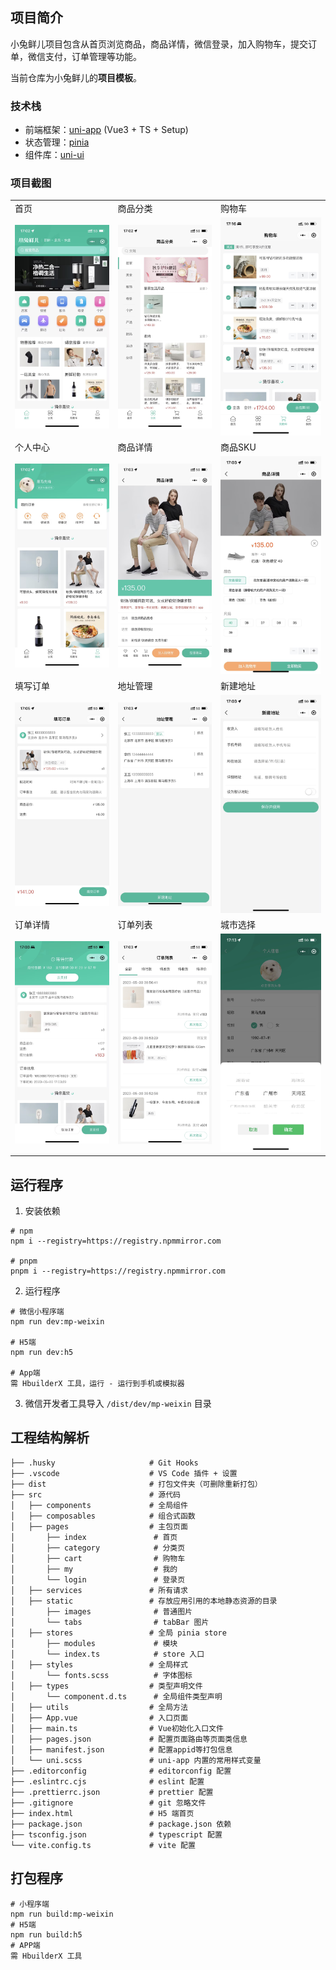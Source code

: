 ## 项目简介

小兔鲜儿项目包含从首页浏览商品，商品详情，微信登录，加入购物车，提交订单，微信支付，订单管理等功能。

当前仓库为小兔鲜儿的**项目模板**。

### 技术栈

- 前端框架：[uni-app](https://uniapp.dcloud.net.cn/) (Vue3 + TS + Setup)
- 状态管理：[pinia](https://pinia.vuejs.org/zh/)
- 组件库：[uni-ui](https://uniapp.dcloud.net.cn/component/uniui/uni-ui.html)

### 项目截图
<table>
  <tr>
    <td>首页</td>
    <td>商品分类</td>
    <td>购物车</td>
  </tr>
  <tr>
    <td><img src="https://github.com/lvxiaobu5/images/blob/main/rabbit-shop/home.jpg" alt=""></td>
    <td><img src="https://github.com/lvxiaobu5/images/blob/main/rabbit-shop/category.jpg" alt=""></td>
    <td><img src="https://github.com/lvxiaobu5/images/blob/main/rabbit-shop/cart.jpg" alt=""></td>
  </tr>
  <tr>
    <td>个人中心</td>
    <td>商品详情</td>
    <td>商品SKU</td>
  </tr>
  <tr>
    <td><img src="https://github.com/lvxiaobu5/images/blob/main/rabbit-shop/my.jpg" alt=""></td>
    <td><img src="https://github.com/lvxiaobu5/images/blob/main/rabbit-shop/goods.jpg" alt=""></td>
    <td><img src="https://github.com/lvxiaobu5/images/blob/main/rabbit-shop/sku.jpg" alt=""></td>
  </tr>
  <tr>
    <td>填写订单</td>
    <td>地址管理</td>
    <td>新建地址</td>
  </tr>
  <tr>
    <td><img src="https://github.com/lvxiaobu5/images/blob/main/rabbit-shop/create.jpg" alt=""></td>
    <td><img src="https://github.com/lvxiaobu5/images/blob/main/rabbit-shop/address.jpg" alt=""></td>
    <td><img src="https://github.com/lvxiaobu5/images/blob/main/rabbit-shop/address-form.jpg" alt=""></td>
  </tr>
  <tr>
    <td>订单详情</td>
    <td>订单列表</td>
    <td>城市选择</td>
  </tr>
  <tr>
    <td><img src="https://github.com/lvxiaobu5/images/blob/main/rabbit-shop/detail.jpg" alt=""></td>
    <td><img src="https://github.com/lvxiaobu5/images/blob/main/rabbit-shop/list.jpg" alt=""></td>
    <td><img src="https://github.com/lvxiaobu5/images/blob/main/rabbit-shop/city.jpg" alt=""></td>
  </tr>
</table>

## 运行程序

1. 安装依赖

```shell
# npm
npm i --registry=https://registry.npmmirror.com

# pnpm
pnpm i --registry=https://registry.npmmirror.com
```

2. 运行程序

```shell
# 微信小程序端
npm run dev:mp-weixin

# H5端
npm run dev:h5

# App端
需 HbuilderX 工具，运行 - 运行到手机或模拟器
```

3. 微信开发者工具导入 `/dist/dev/mp-weixin` 目录

## 工程结构解析

```
├── .husky                     # Git Hooks
├── .vscode                    # VS Code 插件 + 设置
├── dist                       # 打包文件夹（可删除重新打包）
├── src                        # 源代码
│   ├── components             # 全局组件
│   ├── composables            # 组合式函数
│   ├── pages                  # 主包页面
│       ├── index               # 首页
│       ├── category            # 分类页
│       ├── cart                # 购物车
│       ├── my                  # 我的
│       └── login               # 登录页
│   ├── services               # 所有请求
│   ├── static                 # 存放应用引用的本地静态资源的目录
│       ├── images              # 普通图片
│       └── tabs                # tabBar 图片
│   ├── stores                 # 全局 pinia store
│       ├── modules             # 模块
│       └── index.ts            # store 入口
│   ├── styles                 # 全局样式
│       └── fonts.scss          # 字体图标
│   ├── types                  # 类型声明文件
│       └── component.d.ts      # 全局组件类型声明
│   ├── utils                  # 全局方法
│   ├── App.vue                # 入口页面
│   ├── main.ts                # Vue初始化入口文件
│   ├── pages.json             # 配置页面路由等页面类信息
│   ├── manifest.json          # 配置appid等打包信息
│   └── uni.scss               # uni-app 内置的常用样式变量
├── .editorconfig              # editorconfig 配置
├── .eslintrc.cjs              # eslint 配置
├── .prettierrc.json           # prettier 配置
├── .gitignore                 # git 忽略文件
├── index.html                 # H5 端首页
├── package.json               # package.json 依赖
├── tsconfig.json              # typescript 配置
└── vite.config.ts             # vite 配置
```

## 打包程序
```shell
# 小程序端
npm run build:mp-weixin
# H5端
npm run build:h5
# APP端
需 HbuilderX 工具
```
